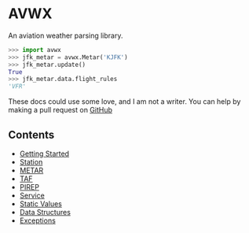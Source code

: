 # AVWX

An aviation weather parsing library.

```python
>>> import avwx
>>> jfk_metar = avwx.Metar('KJFK')
>>> jfk_metar.update()
True
>>> jfk_metar.data.flight_rules
'VFR'
```

These docs could use some love, and I am not a writer. You can help by making a pull request on [GitHub](https://github.com/avwx-rest/AVWX-Engine)

## Contents

* [Getting Started](/getting-started)
* [Station](/station)
* [METAR](/metar)
* [TAF](/taf)
* [PIREP](/pirep)
* [Service](/service)
* [Static Values](/static)
* [Data Structures](/structs)
* [Exceptions](/exceptions)

